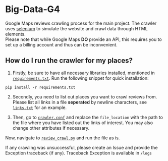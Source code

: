 # Big-Data-G4
Google Maps reviews crawling process for the main project. The crawler uses [selenium](https://pypi.org/project/selenium/) to simulate the website and crawl data through HTML elements.\
Please note that while Google Maps **DO** provide an API, this requires you to set up a billing account and thus can be inconvenient.

## How do I run the crawler for my places?
1. Firstly, be sure to have all necessary libraries installed, mentioned in [`requirements.txt`](/Big-Data-G4/requirements.txt). Run the following snippet for quick installation:
```
pip install -r requirements.txt
```
2. Secondly, you need to list out places you want to crawl reviews from. Please list all links in a file **seperated** by newline characters, see [`links.txt`](/Big-Data-G4/links.txt) for an example.

3. Then, go to [`crawler.conf`](/Big-Data-G4/crawler.conf) and replace the `file_location` with the path to the file where you have listed out the links of interest. You may also change other attributes if necessary.

Now, navigate to [`review_crawl.py`](/Big-Data-G4/review_crawl.py) and run the file as is.

If any crawling was unsuccessful, please create an Issue and provide the Exception traceback (if any). Traceback Exception is available in `/logs`
